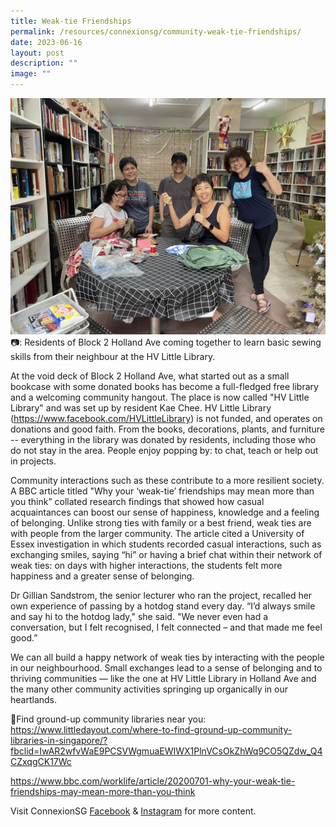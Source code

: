 ```yaml
---
title: Weak-tie Friendships
permalink: /resources/connexionsg/community-weak-tie-friendships/
date: 2023-06-16
layout: post
description: ""
image: ""
---
```

![](/images/connexionsg/2023/hv%20little%20library.jpg)
📷:  Residents of Block 2 Holland Ave coming together to learn basic sewing skills from their neighbour at the HV Little Library.

At the void deck of Block 2 Holland Ave, what started out as a small bookcase with some donated books has become a full-fledged free library and a welcoming community hangout. The place is now called "HV Little Library" and was set up by resident Kae Chee. HV Little Library (https://www.facebook.com/HVLittleLibrary) is not funded, and operates on donations and good faith. From the books, decorations, plants, and furniture -- everything in the library was donated by residents, including those who do not stay in the area. People enjoy popping by: to chat, teach or help out in projects.

Community interactions such as these contribute to a more resilient society. A BBC article titled "Why your ‘weak-tie’ friendships may mean more than you think” collated research findings that showed how casual acquaintances can boost our sense of happiness, knowledge and a feeling of belonging.
Unlike strong ties with family or a best friend, weak ties are with people from the larger community. The article cited a University of Essex investigation in which students recorded casual interactions, such as exchanging smiles, saying “hi” or having a brief chat within their network of weak ties: on days with higher interactions, the students felt more happiness and a greater sense of belonging.

Dr Gillian Sandstrom, the senior lecturer who ran the project, recalled her own experience of passing by a hotdog stand every day. “I’d always smile and say hi to the hotdog lady," she said. "We never even had a conversation, but I felt recognised, I felt connected – and that made me feel good.”

We can all build a happy network of weak ties by interacting with the people in our neighbourhood. Small exchanges lead to a sense of belonging and to thriving communities — like the one at HV Little Library in Holland Ave and the many other community activities springing up organically in our heartlands.

🔗Find ground-up community libraries near you: 
https://www.littledayout.com/where-to-find-ground-up-community-libraries-in-singapore/?fbclid=IwAR2wfvWaE9PCSVWgmuaEWIWX1PlnVCsOkZhWq9CO5QZdw_Q4CZxqgCK17Wc

https://www.bbc.com/worklife/article/20200701-why-your-weak-tie-friendships-may-mean-more-than-you-think

Visit ConnexionSG <a target="_blank" href="https://www.facebook.com/ConnexionSG">Facebook</a> &amp; <a target="_blank" href="https://www.instagram.com/connexionsg/">Instagram</a> for more content.